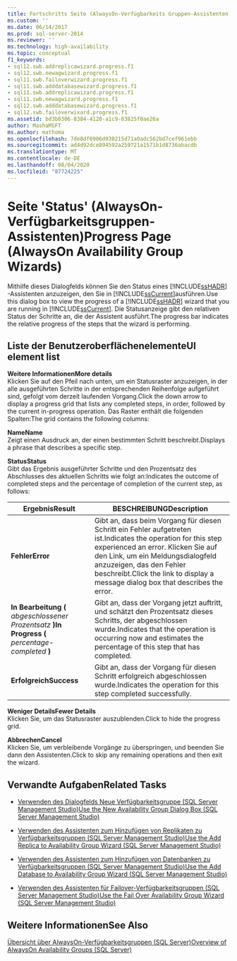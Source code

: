 ```yaml
---
title: Fortschritts Seite (AlwaysOn-Verfügbarkeits Gruppen-Assistenten) | Microsoft-Dokumentation
ms.custom: ''
ms.date: 06/14/2017
ms.prod: sql-server-2014
ms.reviewer: ''
ms.technology: high-availability
ms.topic: conceptual
f1_keywords:
- sql12.swb.addreplicawizard.progress.f1
- sql12.swb.newagwizard.progress.f1
- sql11.swb.failoverwizard.progress.f1
- sql11.swb.adddatabasewizard.progress.f1
- sql11.swb.addreplicawizard.progress.f1
- sql11.swb.newagwizard.progress.f1
- sql12.swb.adddatabasewizard.progress.f1
- sql12.swb.failoverwixard.progress.f1
ms.assetid: bd3b0306-8384-4120-a1c9-03825f0ae26a
author: MashaMSFT
ms.author: mathoma
ms.openlocfilehash: 7de8df6906d930215d71a0adc562bd7cef961ebb
ms.sourcegitcommit: ad4d92dce894592a259721a1571b1d8736abacdb
ms.translationtype: MT
ms.contentlocale: de-DE
ms.lasthandoff: 08/04/2020
ms.locfileid: "87724225"
---
```

# <a name="progress-page-alwayson-availability-group-wizards"></a><span data-ttu-id="142a5-102">Seite 'Status' (AlwaysOn-Verfügbarkeitsgruppen-Assistenten)</span><span class="sxs-lookup"><span data-stu-id="142a5-102">Progress Page (AlwaysOn Availability Group Wizards)</span></span>
  <span data-ttu-id="142a5-103">Mithilfe dieses Dialogfelds können Sie den Status eines [!INCLUDE[ssHADR](../../../includes/sshadr-md.md)] -Assistenten anzuzeigen, den Sie in [!INCLUDE[ssCurrent](../../../includes/sscurrent-md.md)]ausführen.</span><span class="sxs-lookup"><span data-stu-id="142a5-103">Use this dialog box to view the progress of a [!INCLUDE[ssHADR](../../../includes/sshadr-md.md)] wizard that you are running in [!INCLUDE[ssCurrent](../../../includes/sscurrent-md.md)].</span></span> <span data-ttu-id="142a5-104">Die Statusanzeige gibt den relativen Status der Schritte an, die der Assistent ausführt.</span><span class="sxs-lookup"><span data-stu-id="142a5-104">The progress bar indicates the relative progress of the steps that the wizard is performing.</span></span>  
  
## <a name="ui-element-list"></a><span data-ttu-id="142a5-105">Liste der Benutzeroberflächenelemente</span><span class="sxs-lookup"><span data-stu-id="142a5-105">UI element list</span></span>  
 <span data-ttu-id="142a5-106">**Weitere Informationen**</span><span class="sxs-lookup"><span data-stu-id="142a5-106">**More details**</span></span>  
 <span data-ttu-id="142a5-107">Klicken Sie auf den Pfeil nach unten, um ein Statusraster anzuzeigen, in der alle ausgeführten Schritte in der entsprechenden Reihenfolge aufgeführt sind, gefolgt vom derzeit laufenden Vorgang.</span><span class="sxs-lookup"><span data-stu-id="142a5-107">Click the down arrow to display a progress grid that lists any completed steps, in order, followed by the current in-progress operation.</span></span> <span data-ttu-id="142a5-108">Das Raster enthält die folgenden Spalten:</span><span class="sxs-lookup"><span data-stu-id="142a5-108">The grid contains the following columns:</span></span>  
  
 <span data-ttu-id="142a5-109">**Name**</span><span class="sxs-lookup"><span data-stu-id="142a5-109">**Name**</span></span>  
 <span data-ttu-id="142a5-110">Zeigt einen Ausdruck an, der einen bestimmten Schritt beschreibt.</span><span class="sxs-lookup"><span data-stu-id="142a5-110">Displays a phrase that describes a specific step.</span></span>  
  
 <span data-ttu-id="142a5-111">**Status**</span><span class="sxs-lookup"><span data-stu-id="142a5-111">**Status**</span></span>  
 <span data-ttu-id="142a5-112">Gibt das Ergebnis ausgeführter Schritte und den Prozentsatz des Abschlusses des aktuellen Schritts wie folgt an:</span><span class="sxs-lookup"><span data-stu-id="142a5-112">Indicates the outcome of completed steps and the percentage of completion of the current step, as follows:</span></span>  
  
|<span data-ttu-id="142a5-113">Ergebnis</span><span class="sxs-lookup"><span data-stu-id="142a5-113">Result</span></span>|<span data-ttu-id="142a5-114">BESCHREIBUNG</span><span class="sxs-lookup"><span data-stu-id="142a5-114">Description</span></span>|  
|------------|-----------------|  
|<span data-ttu-id="142a5-115">**Fehler**</span><span class="sxs-lookup"><span data-stu-id="142a5-115">**Error**</span></span>|<span data-ttu-id="142a5-116">Gibt an, dass beim Vorgang für diesen Schritt ein Fehler aufgetreten ist.</span><span class="sxs-lookup"><span data-stu-id="142a5-116">Indicates the operation for this step experienced an error.</span></span> <span data-ttu-id="142a5-117">Klicken Sie auf den Link, um ein Meldungsdialogfeld anzuzeigen, das den Fehler beschreibt.</span><span class="sxs-lookup"><span data-stu-id="142a5-117">Click the link to display a message dialog box that describes the error.</span></span>|  
|<span data-ttu-id="142a5-118">**In Bearbeitung (** *abgeschlossener Prozentsatz* **)**</span><span class="sxs-lookup"><span data-stu-id="142a5-118">**In Progress (** *percentage-completed* **)**</span></span>|<span data-ttu-id="142a5-119">Gibt an, dass der Vorgang jetzt auftritt, und schätzt den Prozentsatz dieses Schritts, der abgeschlossen wurde.</span><span class="sxs-lookup"><span data-stu-id="142a5-119">Indicates that the operation is occurring now and estimates the percentage of this step that has completed.</span></span>|  
|<span data-ttu-id="142a5-120">**Erfolgreich**</span><span class="sxs-lookup"><span data-stu-id="142a5-120">**Success**</span></span>|<span data-ttu-id="142a5-121">Gibt an, dass der Vorgang für diesen Schritt erfolgreich abgeschlossen wurde.</span><span class="sxs-lookup"><span data-stu-id="142a5-121">Indicates the operation for this step completed successfully.</span></span>|  
  
 <span data-ttu-id="142a5-122">**Weniger Details**</span><span class="sxs-lookup"><span data-stu-id="142a5-122">**Fewer Details**</span></span>  
 <span data-ttu-id="142a5-123">Klicken Sie, um das Statusraster auszublenden.</span><span class="sxs-lookup"><span data-stu-id="142a5-123">Click to hide the progress grid.</span></span>  
  
 <span data-ttu-id="142a5-124">**Abbrechen**</span><span class="sxs-lookup"><span data-stu-id="142a5-124">**Cancel**</span></span>  
 <span data-ttu-id="142a5-125">Klicken Sie, um verbleibende Vorgänge zu überspringen, und beenden Sie dann den Assistenten.</span><span class="sxs-lookup"><span data-stu-id="142a5-125">Click to skip any remaining operations and then exit the wizard.</span></span>  
  
##  <a name="related-tasks"></a><a name="RelatedTasks"></a> <span data-ttu-id="142a5-126">Verwandte Aufgaben</span><span class="sxs-lookup"><span data-stu-id="142a5-126">Related Tasks</span></span>  
  
-   [<span data-ttu-id="142a5-127">Verwenden des Dialogfelds Neue Verfügbarkeitsgruppe &#40;SQL Server Management Studio&#41;</span><span class="sxs-lookup"><span data-stu-id="142a5-127">Use the New Availability Group Dialog Box &#40;SQL Server Management Studio&#41;</span></span>](use-the-new-availability-group-dialog-box-sql-server-management-studio.md)  
  
-   [<span data-ttu-id="142a5-128">Verwenden des Assistenten zum Hinzufügen von Replikaten zu Verfügbarkeitsgruppen &#40;SQL Server Management Studio&#41;</span><span class="sxs-lookup"><span data-stu-id="142a5-128">Use the Add Replica to Availability Group Wizard &#40;SQL Server Management Studio&#41;</span></span>](use-the-add-replica-to-availability-group-wizard-sql-server-management-studio.md)  
  
-   [<span data-ttu-id="142a5-129">Verwenden des Assistenten zum Hinzufügen von Datenbanken zu Verfügbarkeitsgruppen &#40;SQL Server Management Studio&#41;</span><span class="sxs-lookup"><span data-stu-id="142a5-129">Use the Add Database to Availability Group Wizard &#40;SQL Server Management Studio&#41;</span></span>](availability-group-add-database-to-group-wizard.md)  
  
-   [<span data-ttu-id="142a5-130">Verwenden des Assistenten für Failover-Verfügbarkeitsgruppen &#40;SQL Server Management Studio&#41;</span><span class="sxs-lookup"><span data-stu-id="142a5-130">Use the Fail Over Availability Group Wizard &#40;SQL Server Management Studio&#41;</span></span>](use-the-fail-over-availability-group-wizard-sql-server-management-studio.md)  
  
## <a name="see-also"></a><span data-ttu-id="142a5-131">Weitere Informationen</span><span class="sxs-lookup"><span data-stu-id="142a5-131">See Also</span></span>  
 [<span data-ttu-id="142a5-132">Übersicht über AlwaysOn-Verfügbarkeitsgruppen &#40;SQL Server&#41;</span><span class="sxs-lookup"><span data-stu-id="142a5-132">Overview of AlwaysOn Availability Groups &#40;SQL Server&#41;</span></span>](overview-of-always-on-availability-groups-sql-server.md)  
  
  
